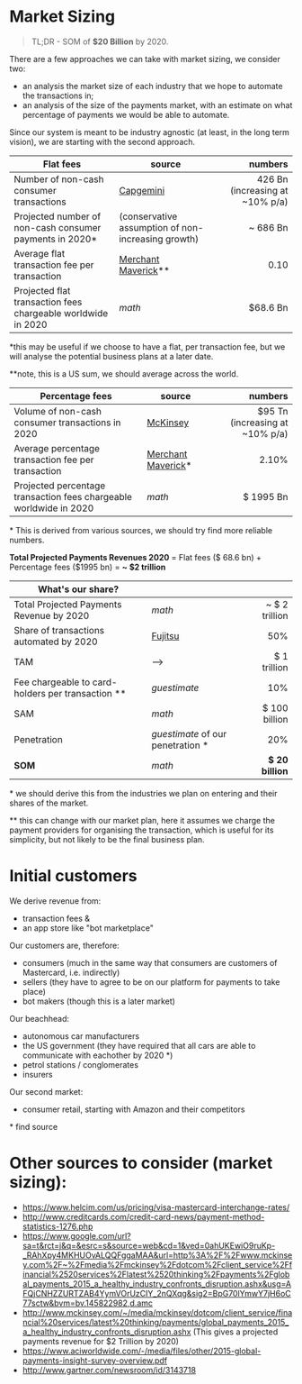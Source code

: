 # Market Sizing

> TL;DR - SOM of **$20 Billion** by 2020.

There are a few approaches we can take with market sizing, we consider two: 
- an analysis the market size of each industry that we hope to automate the transactions in;
- an analysis of the size of the payments market, with an estimate on what percentage of payments we would be able to automate.

Since our system is meant to be industry agnostic (at least, in the long term vision), we are starting with the second approach.

| Flat fees | source | numbers |
| --- | --- | ---: |
| Number of non-cash consumer transactions | [Capgemini](https://www.worldpaymentsreport.com/sites/all/themes/wpr_theme/frontend/dist/images/other/infograph.jpg) | 426 Bn (increasing at ~10% p/a) |
| Projected number of non-cash consumer payments in 2020\* | (conservative assumption of non-increasing growth) | ~ 686 Bn |
| Average flat transaction fee per transaction | [Merchant Maverick](https://www.merchantmaverick.com/the-complete-guide-to-credit-card-processing-rates-and-fees/)\*\* | 0.10 |
| Projected flat transaction fees chargeable worldwide in 2020 | *math* | $68.6 Bn |

\*this may be useful if we choose to have a flat, per transaction fee, but we will analyse the potential business plans at a later date.

\*\*note, this is a US sum, we should average across the world.

| Percentage fees | source | numbers |
| --- | --- | ---: |
| Volume of non-cash consumer transactions in 2020 | [McKinsey](http://www.mckinsey.com/~/media/mckinsey/dotcom/client_service/financial%20services/latest%20thinking/payments/global_payments_2015_a_healthy_industry_confronts_disruption.ashx) | $95 Tn (increasing at ~10% p/a) |
| Average percentage transaction fee per transaction | [Merchant Maverick](https://www.merchantmaverick.com/the-complete-guide-to-credit-card-processing-rates-and-fees/)\* | 2.10% |
| Projected percentage transaction fees chargeable worldwide in 2020 | *math* | $ 1995 Bn |

\* This is derived from various sources, we should try find more reliable numbers.

**Total Projected Payments Revenues 2020** = Flat fees ($ 68.6 bn) + Percentage fees ($1995 bn) = **~ $2 trillion**

| What's our share? | | |
| --- | --- | ---: |
| Total Projected Payments Revenue by 2020 | *math* | ~ $ 2 trillion |
| Share of transactions automated by 2020 | [Fujitsu](https://phys.org/news/2015-12-percent-retail-automated.html) | 50% |
| TAM | --> | $ 1 trillion |
| Fee chargeable to card-holders per transaction \*\* | *guestimate* | 10% |
| SAM | *math* | $ 100 billion | 
| Penetration | *guestimate* of our penetration \* | 20% |
| **SOM** | *math* | **$ 20 billion** | 

\* we should derive this from the industries we plan on entering and their shares of the market.

\*\* this can change with our market plan, here it assumes we charge the payment providers for organising the transaction, which is useful for its simplicity, but not likely to be the final business plan.

# Initial customers
We derive revenue from:
- transaction fees &
- an app store like "bot marketplace"

Our customers are, therefore:
- consumers (much in the same way that consumers are customers of Mastercard, i.e. indirectly)
- sellers (they have to agree to be on our platform for payments to take place)
- bot makers (though this is a later market)

Our beachhead: 
- autonomous car manufacturers
- the US government (they have required that all cars are able to communicate with eachother by 2020 \*)
- petrol stations / conglomerates
- insurers

Our second market:
- consumer retail, starting with Amazon and their competitors

\* find source

# Other sources to consider (market sizing):
* https://www.helcim.com/us/pricing/visa-mastercard-interchange-rates/
* http://www.creditcards.com/credit-card-news/payment-method-statistics-1276.php
* https://www.google.com/url?sa=t&rct=j&q=&esrc=s&source=web&cd=1&ved=0ahUKEwiO9ruKp-_RAhXpy4MKHUOvALQQFggaMAA&url=http%3A%2F%2Fwww.mckinsey.com%2F~%2Fmedia%2Fmckinsey%2Fdotcom%2Fclient_service%2Ffinancial%2520services%2Flatest%2520thinking%2Fpayments%2Fglobal_payments_2015_a_healthy_industry_confronts_disruption.ashx&usg=AFQjCNHZZURTZAB4YymVOrUzCIY_2nQXqg&sig2=BpG70lYmwY7jH6oC77sctw&bvm=bv.145822982,d.amc
* http://www.mckinsey.com/~/media/mckinsey/dotcom/client_service/financial%20services/latest%20thinking/payments/global_payments_2015_a_healthy_industry_confronts_disruption.ashx (This gives a projected payments revenue for $2 Trillion by 2020)
* https://www.aciworldwide.com/-/media/files/other/2015-global-payments-insight-survey-overview.pdf
* http://www.gartner.com/newsroom/id/3143718
